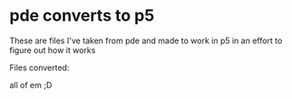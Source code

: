 # pde converts to p5

These are files I've taken from pde and made to work in p5 in an effort to figure out how it works

Files converted:

all of em ;D